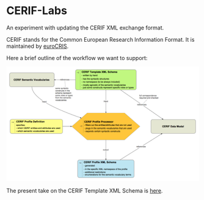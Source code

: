 # CERIF-Labs
An experiment with updating the CERIF XML exchange format.

CERIF stands for the Common European Research Information Format. It is maintained by [euroCRIS](http://eurocris.org).

Here a brief outline of the workflow we want to support:

![](doc/profile-construction-wf.png)

The present take on the CERIF Template XML Schema is [here](template.xsd).
